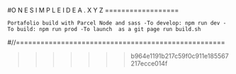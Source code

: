 
#O N E S I M P L E I D E A . X Y Z ==================


`
Portafolio build with Parcel Node and sass
 	-To develop: npm run dev
    -To build: npm run prod
	-To launch  as a git page run build.sh
`


#//===================================================
>>>>>>> b964e1191b217c59f0c911e185567217ecce014f
